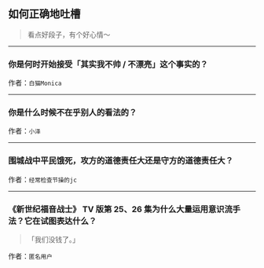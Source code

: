 ## 如何正确地吐槽

> 看点好段子，有个好心情～


 
---

### 你是何时开始接受「其实我不帅 / 不漂亮」这个事实的？

> 


作者：`白猫Monica`

---

### 你是什么时候不在乎别人的看法的？

> 


作者：`小泽`

---

### 围城战中平民饿死，攻方的道德责任大还是守方的道德责任大？

> 


作者：`经常检查节操的jc`

---

### 《新世纪福音战士》 TV 版第 25、26 集为什么大量运用意识流手法？它在试图表达什么？

> 「我们没钱了。」


作者：`匿名用户`